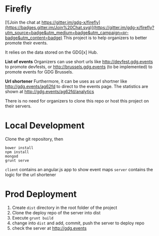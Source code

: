 Firefly
=======

[![Join the chat at https://gitter.im/gdg-x/firefly](https://badges.gitter.im/Join%20Chat.svg)](https://gitter.im/gdg-x/firefly?utm_source=badge&utm_medium=badge&utm_campaign=pr-badge&utm_content=badge)
This project is to help organizers to better promote their events.

It relies on the data stored on the GDG[x] Hub.

**List of events**
Organizers can use short urls like http://devfest.gdg.events to promote devfests, or http://brussels.gdg.events (to be implemented) to 
promote events for GDG Brussels.

**Url shortener**
Furthermore, it can be uses as url shortner like http://gdg.events/ag62fd to direct to the events page.
The statistics are shown at http://gdg.events/ag62fd/analytics

There is no need for organizers to clone this repo or host this project on their servers.

Local Development
=================
Clone the git repository, then
```
bower install
npm install
mongod
grunt serve
```

`client` contains an angular.js app to show event maps
`server` contains the logic for the url shortener

Prod Deployment
===============
1. Create `dist` directory in the root folder of the project
2. Clone the deploy repo of the server into dist
3. Execute `grunt build`
4. change into `dist` and add, commit, push the server to deploy repo
5. check the server at http://gdg.events





